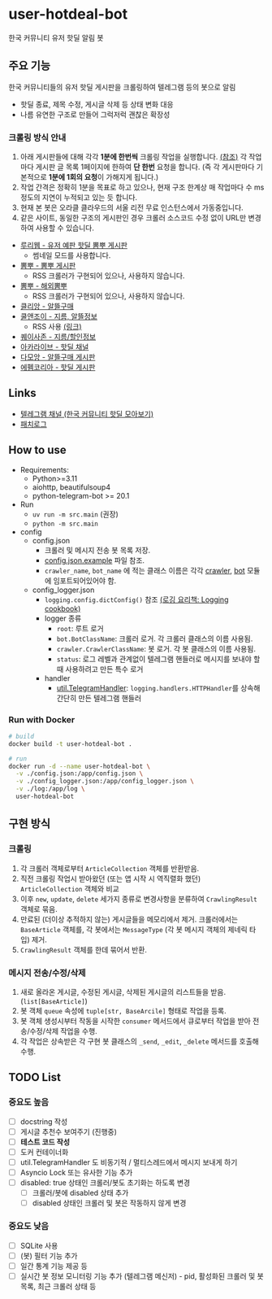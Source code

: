 # user-hotdeal-bot

한국 커뮤니티 유저 핫딜 알림 봇

## 주요 기능
한국 커뮤니티들의 유저 핫딜 게시판을 크롤링하여 텔레그램 등의 봇으로 알림

- 핫딜 종료, 제목 수정, 게시글 삭제 등 상태 변화 대응
- 나름 유연한 구조로 만들어 그럭저럭 괜찮은 확장성

### 크롤링 방식 안내
1. 아래 게시판들에 대해 각각 **1분에 한번씩** 크롤링 작업을 실행합니다. [(참조)](main.py#L220) 각 작업마다 게시판 글 목록 1페이지에 한하여 **단 한번** 요청을 합니다. (즉 각 게시판마다 기본적으로 **1분에 1회의 요청**이 가해지게 됩니다.)
2. 작업 간격은 정확히 1분을 목표로 하고 있으나, 현재 구조 한계상 매 작업마다 수 ms정도의 지연이 누적되고 있는 듯 합니다.
3. 현재 본 봇은 오라클 클라우드의 서울 리전 무료 인스턴스에서 가동중입니다.
4. 같은 사이트, 동일한 구조의 게시판인 경우 크롤러 소스코드 수정 없이 URL만 변경하여 사용할 수 있습니다.


- [루리웹 - 유저 예판 핫딜 뽐뿌 게시판](https://bbs.ruliweb.com/market/board/1020?view=thumbnail&page=1)
  - 썸네일 모드를 사용합니다.
- [뽐뿌 - 뽐뿌 게시판](https://www.ppomppu.co.kr/zboard/zboard.php?id=ppomppu)
  - RSS 크롤러가 구현되어 있으나, 사용하지 않습니다.
- [뽐뿌 - 해외뽐뿌](https://www.ppomppu.co.kr/zboard/zboard.php?id=ppomppu4)
  - RSS 크롤러가 구현되어 있으나, 사용하지 않습니다.
- [클리앙 - 알뜰구매](https://www.clien.net/service/board/jirum)
- [쿨앤조이 - 지름, 알뜰정보](https://coolenjoy.net/bbs/jirum)
  - RSS 사용 [(링크)](https://coolenjoy.net/bbs/rss.php?bo_table=jirum)
- [퀘이사존 - 지름/할인정보](https://quasarzone.com/bbs/qb_saleinfo)
- [아카라이브 - 핫딜 채널](https://arca.live/b/hotdeal)
- [다모앙 - 알뜰구매 게시판](https://damoang.net/economy)
- [에펨코리아 - 핫딜 게시판](https://www.fmkorea.com/hotdeal)


## Links
- [텔레그램 채널 (한국 커뮤니티 핫딜 모아보기)](https://t.me/hotdeal_kr)
- [패치로그](PATCHLOG.md)


## How to use
- Requirements:
  - Python>=3.11
  - aiohttp, beautifulsoup4
  - python-telegram-bot >= 20.1
- Run
  - `uv run -m src.main` (권장)
  - `python -m src.main`
- config
  - config.json
    - 크롤러 및 메시지 전송 봇 목록 저장.
    - [config.json.example](/config.json.example) 파일 참조.
    - `crawler_name`, `bot_name` 에 적는 클래스 이름은 각각 [crawler](/crawler/__init__.py), [bot](/bot.py) 모듈에 임포트되어있어야 함.
  - config_logger.json
    - `logging.config.dictConfig()` 참조 [(로깅 요리책: Logging cookbook)](https://docs.python.org/ko/3/howto/logging-cookbook.html#customizing-handlers-with-dictconfig)
    - logger 종류
      - `root`: 루트 로거
      - `bot.BotClassName`: 크롤러 로거. 각 크롤러 클래스의 이름 사용됨.
      - `crawler.CrawlerClassName`: 봇 로거. 각 봇 클래스의 이름 사용됨.
      - `status`: 로그 레벨과 관계없이 텔레그램 핸들러로 메시지를 보내야 할 때 사용하려고 만든 특수 로거
    - handler
      - [util.TelegramHandler](util.py#L11): `logging.handlers.HTTPHandler`를 상속해 간단히 만든 텔레그램 핸들러

### Run with Docker

```bash
# build
docker build -t user-hotdeal-bot .

# run
docker run -d --name user-hotdeal-bot \
  -v ./config.json:/app/config.json \
  -v ./config_logger.json:/app/config_logger.json \
  -v ./log:/app/log \
  user-hotdeal-bot
```


## 구현 방식

### 크롤링
1. 각 크롤러 객체로부터 `ArticleCollection` 객체를 반환받음.
2. 직전 크롤링 작업시 받아왔던 (또는 앱 시작 시 역직렬화 했던) `ArticleCollection` 객체와 비교
3. 이후 `new`, `update`, `delete` 세가지 종류로 변경사항을 분류하여 `CrawlingResult` 객체로 묶음.
4. 만료된 (더이상 추적하지 않는) 게시글들을 메모리에서 제거. 크롤러에서는 `BaseArticle` 객체를, 각 봇에서는 `MessageType` (각 봇 메시지 객체의 제네릭 타입) 제거.
5. `CrawlingResult` 객체를 한데 묶어서 반환.

### 메시지 전송/수정/삭제
1. 새로 올라온 게시글, 수정된 게시글, 삭제된 게시글의 리스트들을 받음. (`list[BaseArticle]`)
2. 봇 객체 `queue` 속성에 `tuple[str, BaseArcile]` 형태로 작업을 등록.
3. 봇 객체 생성시부터 작동을 시작한 `consumer` 메서드에서 큐로부터 작업을 받아 전송/수정/삭제 작업을 수행.
4. 각 작업은 상속받은 각 구현 봇 클래스의 `_send`, `_edit`, `_delete` 메서드를 호출해 수행.

## TODO List
### 중요도 높음
- [ ] docstring 작성
- [ ] 게시글 추천수 보여주기 (진행중)
- [ ] **테스트 코드 작성**
- [ ] 도커 컨테이너화
- [ ] util.TelegramHandler 도 비동기적 / 멀티스레드에서 메시지 보내게 하기
- [ ] Asyncio Lock 또는 유사한 기능 추가
- [ ] disabled: true 상태인 크롤러/봇도 초기화는 하도록 변경
  - [ ] 크롤러/봇에 disabled 상태 추가
  - [ ] disabled 상태인 크롤러 및 봇은 작동하지 않게 변경

### 중요도 낮음
- [ ] SQLite 사용
- [ ] (봇) 필터 기능 추가
- [ ] 일간 통계 기능 제공 등
- [ ] 실시간 봇 정보 모니터링 기능 추가 (텔레그램 메신저) - pid, 활성화된 크롤러 및 봇 목록, 최근 크롤러 상태 등
